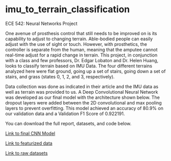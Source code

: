 # imu_to_terrain_classification
ECE 542: Neural Networks Project

One avenue of prosthesis control that still needs to be improved on is its capability to adjust to changing terrain. Able-bodied people can easily adjust with the use of sight or touch.  However, with prosthetics, the controller is separate from the human, meaning that the amputee cannot real-time adjust for a rapid change in terrain.  This project, in conjunction with a class and few professors, Dr. Edgar Lobaton and Dr. Helen Huang, looks to classify terrain based on IMU Data.	The four different terrains analyzed here were flat ground, going up a set of stairs, going down a set of stairs, and grass (states 0, 1, 2, and 3, respectively).

Data collection was done as indicated in their article and the IMU data as well as terrain was provided to us. A Deep Convolutional Neural Network was developed as our final model with the architecture shown below. The dropout layers were added between the 2D convolutional and max pooling layers to prevent overfitting. This model achieved an accuracy of 80.9% on our validation data and a Validation F1 Score of 0.922191.

You can download the full report, datasets, and code below.

[Link to final CNN Model](https://drive.google.com/file/d/14aRelOQVOhwwMXOUBSe2YlWJlt4Z4LUV/view?usp=drive_link)

[Link to featurized data](https://drive.google.com/file/d/1pms9gk0EcfITO89gjO6O24IaMkYP7RZE/view?usp=drive_link)

[Link to raw datasets](https://drive.google.com/file/d/1jBFhAh7bdigv9hfjBM3Pu5CmMAt4q6Hl/view?usp=drive_link)
